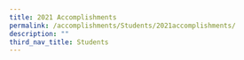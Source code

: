 ```yaml
---
title: 2021 Accomplishments
permalink: /accomplishments/Students/2021accomplishments/
description: ""
third_nav_title: Students
---
```

